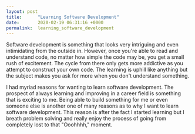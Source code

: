 ```yaml
---
layout: post
title:      "Learning Software Development"
date:       2020-02-19 06:31:16 +0000
permalink:  learning_software_development
---
```



Software development is something that looks very intriguing and even intimidating from the outside in. However, once you're able to read and understand code, no matter how simple the code may be, you get a small rush of excitement. The cycle from there only gets more addictive as you attempt to construct your own code. The learning is uphill like anything but the subject makes you ask for more when you don't understand something. 

I had myriad reasons for wanting to learn software development. The prospect of always learning and improving in a career field is something that is exciting to me. Being able to build something for me or even someone else is another one of many reasons as to why I want to learn software development. This reason is after the fact I started learning but I breath problem solving and really enjoy the process of going from completely lost to that "Ooohhhh," moment.   
